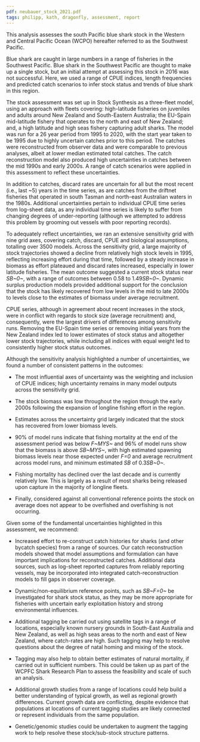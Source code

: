 ```yaml
---
pdf: neubauer_stock_2021.pdf
tags: philipp, kath, dragonfly, assessment, report
---
```


This analysis assesses the south Pacific blue shark stock in the Western and Central Pacific Ocean (WCPO) hereafter referred to as the Southwest Pacific.

Blue shark are caught in large numbers in a range of fisheries in the Southwest Pacific. Blue shark in the Southwest Pacific are thought to make up a single stock, but an initial attempt at assessing this stock in 2016 was not successful. Here, we used a range of CPUE indices, length frequencies and predicted catch scenarios to infer stock status and trends of blue shark in this region.

The stock assessment was set up in Stock Synthesis as a three-fleet model, using an approach with fleets covering: high-latitude fisheries on juveniles and adults around New Zealand and South-Eastern Australia; the EU-Spain mid-latitude fishery that operates to the north and east of New Zealand; and, a high latitude and high seas fishery capturing adult sharks. The model was run for a 26 year period from 1995 to 2020, with the start year taken to be 1995 due to highly uncertain catches prior to this period. The catches were reconstructed from observer data and were comparable to previous analyses, albeit at lower median estimated total catches. The catch reconstruction model also produced high
uncertainties in catches between the mid 1990s and early 2000s. A range of catch scenarios were applied in this assessment to reflect these uncertainties.

In addition to catches, discard rates are uncertain for all but the most recent (i.e., last ~5) years in the time series, as are catches from the driftnet fisheries that operated in south Tasman and north-east Australian waters in the 1980s. Additional uncertainties pertain to individual CPUE time series from log-sheet data, as any individual time series is likely to suffer from changing degrees of under-reporting (although we attempted to address this problem by grooming out vessels with poor reporting records).

To adequately reflect uncertainties, we ran an extensive sensitivity grid with nine grid axes, covering catch, discard, CPUE and biological assumptions, totalling over 3500 models. Across the sensitivity grid, a large majority of stock trajectories showed a decline from relatively high stock levels in 1995, reflecting increasing effort during that time, followed by a steady increase in biomass as effort plateaued and discard rates increased, especially in lower latitude fisheries. The mean outcome suggested a current stock status near *SB~0~*, with a range of outcomes between 0.58 to 1.49*SB~0~*. Dynamic surplus production models provided additional support for the conclusion that the stock has likely recovered from low levels in the mid to late 2000s to levels close to the estimates of biomass under average recruitment.

CPUE series, although in agreement about recent increases in the stock, were in conflict with regards to stock size (average recruitment) and, consequently, were the largest drivers of differences among sensitivity runs. Removing the EU-Spain time series or removing initial years from the New Zealand index led to lower estimates of stock status and altogether lower stock trajectories, while including all indices with equal weight led to consistently higher stock status outcomes.

Although the sensitivity analysis highlighted a number of uncertainties, we found a number of consistent patterns in the outcomes:

- The most influential axes of uncertainty was the weighting and inclusion of CPUE indices; high uncertainty remains in many model outputs across the sensitivity grid.

- The stock biomass was low throughout the region through the early 2000s following the expansion of longline fishing effort in the region.

- Estimates across the uncertainty grid largely indicated that the stock has recovered from lower biomass levels.

- 90% of model runs indicate that fishing mortality at the end of the assessment period was below *F~MYS~* and 96% of model runs show that the biomass is above *SB~MYS~*, with high estimated spawning biomass levels near those expected under *F=0* and average recruitment across model runs, and minimum estimated *SB* of 0.3*SB~0~*.

- Fishing mortality has declined over the last decade and is currently relatively low. This is largely as a result of most sharks being released upon capture in the majority of longline fleets.

- Finally, considered against all conventional reference points the stock on average does not appear to be overfished and overfishing is not occurring.

Given some of the fundamental uncertainties highlighted in this assessment, we recommend:

- Increased effort to re-construct catch histories for sharks (and other bycatch species) from a range of sources. Our catch reconstruction models showed that model assumptions and formulation can have important implications for reconstructed catches. Additional data sources, such as log-sheet reported captures from reliably reporting vessels, may be incorporated into integrated catch-reconstruction models to fill gaps in observer coverage.

- Dynamic/non-equilibrium reference points, such as *SB~F=0~* be investigated for shark stock status, as they may be more appropriate for fisheries with uncertain early exploitation history and strong environmental influences.

- Additional tagging be carried out using satellite tags in a range of locations, especially known nursery grounds in South-East Australia and New Zealand, as well as high seas areas to the north and east of New Zealand, where catch-rates are high. Such tagging may help to resolve questions about the degree of natal homing and mixing of the stock.

- Tagging may also help to obtain better estimates of natural mortality, if carried out in sufficient numbers. This could be taken up as part of the WCPFC Shark Research Plan to assess the feasibility and scale of such an analysis.

- Additional growth studies from a range of locations could help build a better understanding of typical growth, as well as regional growth differences. Current growth data are conflicting, despite evidence that populations at locations of current tagging studies are likely connected or represent individuals from the same population.
  
- Genetic/genomic studies could be undertaken to augment the tagging work to help resolve these stock/sub-stock structure patterns.

